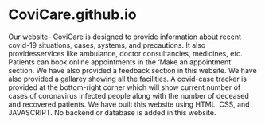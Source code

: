 # CoviCare.github.io

Our website- CoviCare is designed to provide information about recent covid-19 situations, cases, systems, and precautions. It also providesservices like ambulance, doctor consultancies, medicines, etc. Patients can book online appointments in the ‘Make an appointment’ section. We have also provided a feedback section in this website. We have also provided a gallarey showing all the facilities. A covid-case tracker is provided at the bottom-right corner which will show current number of cases of coronavirus infected people along with the number of deceased and recovered patients.
We have built this website using HTML, CSS, and JAVASCRIPT. No backend or database is added in this website.

